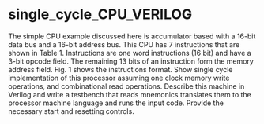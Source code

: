 single_cycle_CPU_VERILOG
========================

The simple CPU example discussed here is accumulator based with a 16-bit data bus and a 16-bit address bus. This CPU has 7 instructions that are shown in Table 1. Instructions are one word instructions (16 bit) and have a 3-bit opcode field. The remaining 13 bits of an instruction form the memory address field. Fig. 1 shows the instructions format. Show single cycle implementation of this processor assuming one clock memory write operations, and combinational read operations. Describe this machine in Verilog and write a testbench that reads mnemonics translates them to the processor machine language and runs the input code. Provide the necessary start and resetting controls. 
